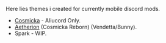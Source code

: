 Here lies themes i created for currently mobile discord mods. 

- [Cosmicka](https://github.com/LYNK-INCUU/Cosmicka) - Aliucord Only.
- [Aetherion](https://github.com/LYNK-INCUU/Cosmicka) (Cosmicka Reborn) (Vendetta/Bunny).
- Spark - WIP.
